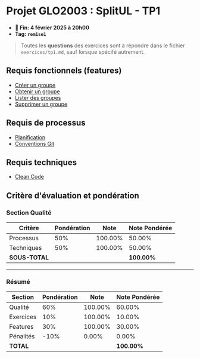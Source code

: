 # Projet GLO2003 : SplitUL - TP1

- **📅 Fin: 4 février 2025 à 20h00**
- **Tag: `remise1`**

> Toutes les **questions** des exercices sont à répondre dans le fichier `exercices/tp1.md`, sauf lorsque spécifé autrement.

## Requis fonctionnels (features)

- [Créer un groupe](fonctionnels/1.creer-groupe.md)
- [Obtenir un groupe](fonctionnels/2.obtenir-groupe.md)
- [Lister des groupes](fonctionnels/3.lister-groupes.md)
- [Supprimer un groupe](fonctionnels/4.supprimer-groupe.md)

## Requis de processus

- [Planification](processus/planification.md)
- [Conventions Git](processus/git.md)

## Requis techniques

- [Clean Code](techniques/cleancode.md)

## Critère d'évaluation et pondération

### Section Qualité

| Critère                | Pondération | Note     | Note Pondérée |
|------------------------|-------------|----------|---------------|
| Processus              | 50%         | 100.00%  | 50.00%        |
| Techniques             | 50%         | 100.00%  | 50.00%        |
| **SOUS-TOTAL**         |             |          | **100.00%**   |

---

### Résumé

| Section    | Pondération | Note     | Note Pondérée |
|------------|-------------|----------|---------------|
| Qualité    | 60%         | 100.00%  | 60.00%        |
| Exercices  | 10%         | 100.00%  | 10.00%        |
| Features   | 30%         | 100.00%  | 30.00%        |
| Pénalités  | -10%        | 0.00%    | 0.00%         |
| **TOTAL**  |             |          | **100.00%**   |
